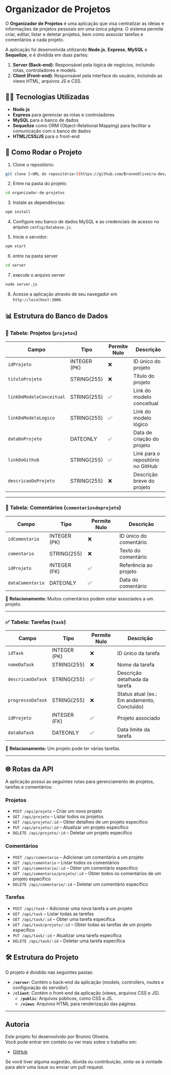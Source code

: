 # Organizador de Projetos

O **Organizador de Projetos** é uma aplicação que visa centralizar as ideias e informações de projetos pessoais em uma única página. O sistema permite criar, editar, listar e deletar projetos, bem como associar tarefas e comentários a cada projeto.

A aplicação foi desenvolvida utilizando **Node.js**, **Express**, **MySQL** e **Sequelize**, e é dividida em duas partes:

1. **Server (Back-end)**: Responsável pela lógica de negócios, incluindo rotas, controladores e models.
2. **Client (Front-end)**: Responsável pela interface do usuário, incluindo as views HTML, arquivos JS e CSS.

## 🧑‍💻 **Tecnologias Utilizadas**

- **Node.js**
- **Express** para gerenciar as rotas e controladores
- **MySQL** para o banco de dados
- **Sequelize** como ORM (Object-Relational Mapping) para facilitar a comunicação com o banco de dados
- **HTML/CSS/JS** para o front-end

## 🚀 **Como Rodar o Projeto**

1. Clone o repositório:

```bash
git clone [<URL do repositório>](https://github.com/BrunnoOliveira-dev/organizador_de_projetos.git)
```

2. Entre na pasta do projeto:

```bash
cd organizador-de-projetos
```

3. Instale as dependências:

```bash
npm install
```

4. Configure seu banco de dados MySQL e as credenciais de acesso no arquivo `config/database.js`.

5. Inicie o servidor:

```bash
npm start
```

6. entre na pasta server

```bash
cd server
``` 

7. execute o arquivo server

```bash
node server.js
``` 

8. Acesse a aplicação através de seu navegador em `http://localhost:3000`.

## 📊 **Estrutura do Banco de Dados**

### 📁 **Tabela: Projetos (`projetos`)**
| Campo                  | Tipo           | Permite Nulo | Descrição                            |
|------------------------|----------------|--------------|--------------------------------------|
| `idProjeto`            | INTEGER (PK)   | ❌           | ID único do projeto                 |
| `tituloProjeto`        | STRING(255)    | ❌           | Título do projeto                   |
| `linkDoModeloConceitual`| STRING(255)    | ✅           | Link do modelo conceitual           |
| `linkDoModeloLogico`    | STRING(255)    | ✅           | Link do modelo lógico               |
| `dataDoProjeto`        | DATEONLY       | ✅           | Data de criação do projeto          |
| `linkDoGithub`         | STRING(255)    | ✅           | Link para o repositório no GitHub    |
| `descricaoDoProjeto`   | STRING(255)    | ❌           | Descrição breve do projeto          |

---

### 📝 **Tabela: Comentários (`comentariosdoprojeto`)**
| Campo            | Tipo         | Permite Nulo | Descrição                      |
|------------------|--------------|--------------|----------------------------------|
| `idComentario`   | INTEGER (PK) | ❌           | ID único do comentário          |
| `comentario`     | STRING(255)  | ❌           | Texto do comentário             |
| `idProjeto`      | INTEGER (FK) | ✅           | Referência ao projeto           |
| `dataComentario` | DATEONLY     | ✅           | Data do comentário              |

🔗 **Relacionamento:** Muitos comentários podem estar associados a um projeto.

---

### ✅ **Tabela: Tarefas (`task`)**
| Campo            | Tipo         | Permite Nulo | Descrição                      |
|------------------|--------------|--------------|----------------------------------|
| `idTask`         | INTEGER (PK) | ❌           | ID único da tarefa              |
| `nomeDaTask`     | STRING(255)  | ❌           | Nome da tarefa                  |
| `descricaoDaTask`| STRING(255)  | ✅           | Descrição detalhada da tarefa   |
| `progressoDaTask` | STRING(255)  | ❌           | Status atual (ex.: Em andamento, Concluído) |
| `idProjeto`      | INTEGER (FK) | ✅           | Projeto associado               |
| `dataDaTask`     | DATEONLY     | ✅           | Data limite da tarefa           |

🔗 **Relacionamento:** Um projeto pode ter várias tarefas.

---

## 🌐 **Rotas da API**

A aplicação possui as seguintes rotas para gerenciamento de projetos, tarefas e comentários:

### **Projetos**

- `POST /api/projeto` – Criar um novo projeto
- `GET /api/projeto` – Listar todos os projetos
- `GET /api/projeto/:id` – Obter detalhes de um projeto específico
- `PUT /api/projeto/:id` – Atualizar um projeto específico
- `DELETE /api/projeto/:id` – Deletar um projeto específico

### **Comentários**

- `POST /api/comentario` – Adicionar um comentário a um projeto
- `GET /api/comentario` – Listar todos os comentários
- `GET /api/comentario/:id` – Obter um comentário específico
- `GET /api/comentario/projeto/:id` – Obter todos os comentários de um projeto específico
- `DELETE /api/comentario/:id` – Deletar um comentário específico

### **Tarefas**

- `POST /api/task` – Adicionar uma nova tarefa a um projeto
- `GET /api/task` – Listar todas as tarefas
- `GET /api/task/:id` – Obter uma tarefa específica
- `GET /api/task/projeto/:id` – Obter todas as tarefas de um projeto específico
- `PUT /api/task/:id` – Atualizar uma tarefa específica
- `DELETE /api/task/:id` – Deletar uma tarefa específica

## 🛠️ **Estrutura do Projeto**

O projeto é dividido nas seguintes pastas:

- **`/server`**: Contém o back-end da aplicação (models, controllers, routes e configuração do servidor).
- **`/client`**: Contém o front-end da aplicação (views, arquivos CSS e JS).
  - **`/public`**: Arquivos públicos, como CSS e JS.
  - **`/views`**: Arquivos HTML para renderização das páginas.

---

## Autoria

Este projeto foi desenvolvido por Brunno Oliveira.  
Você pode entrar em contato ou ver mais sobre o trabalho em:

- [GitHub](https://github.com/BrunnoOliveira-dev)

Se você tiver alguma sugestão, dúvida ou contribuição, sinta-se à vontade para abrir uma issue ou enviar um pull request.

